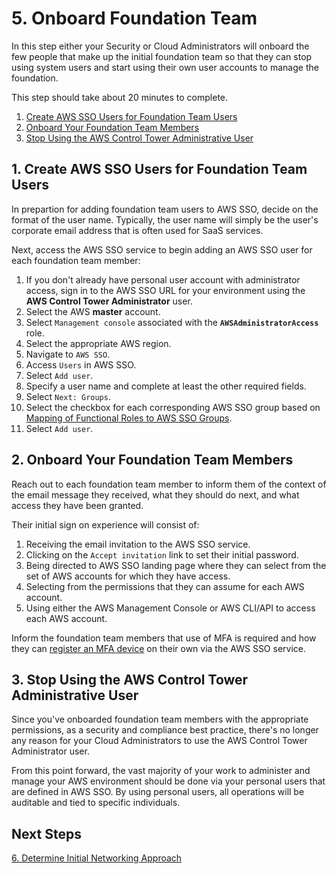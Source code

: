 # 5. Onboard Foundation Team

In this step either your Security or Cloud Administrators will onboard the few people that make up the initial foundation team so that they can stop using system users and start using their own user accounts to manage the foundation.

This step should take about 20 minutes to complete.

1. [Create AWS SSO Users for Foundation Team Users](#1-create-aws-sso-users-for-foundation-team-users)
2. [Onboard Your Foundation Team Members](#2-onboard-your-foundation-team-members)
3. [Stop Using the AWS Control Tower Administrative User](#3-stop-using-the-aws-control-tower-administrative-user)

## 1. Create AWS SSO Users for Foundation Team Users

In prepartion for adding foundation team users to AWS SSO, decide on the format of the user name.  Typically, the user name will simply be the user's corporate email address that is often used for SaaS services.

Next, access the AWS SSO service to begin adding an AWS SSO user for each foundation team member:

1. If you don't already have personal user account with administrator access, sign in to the AWS SSO URL for your environment using the **AWS Control Tower Administrator** user.
2. Select the AWS **master** account.
3. Select `Management console` associated with the **`AWSAdministratorAccess`** role.
4. Select the appropriate AWS region.
5. Navigate to `AWS SSO`.
6. Access `Users` in AWS SSO.
7. Select `Add user`.
8. Specify a user name and complete at least the other required fields.
9. Select `Next: Groups`.
10. Select the checkbox for each corresponding AWS SSO group based on [Mapping of Functional Roles to AWS SSO Groups](2-4-set-up-aws-platform-access-controls.md#2-map-foundation-functional-roles-to-existing-aws-groups).
11. Select `Add user`.

## 2. Onboard Your Foundation Team Members 

Reach out to each foundation team member to inform them of the context of the email message they received, what they should do next, and what access they have been granted.

Their initial sign on experience will consist of:

1. Receiving the email invitation to the AWS SSO service.
1. Clicking on the `Accept invitation` link to set their initial password.
3. Being directed to AWS SSO landing page where they can select from the set of AWS accounts for which they have access.
4. Selecting from the permissions that they can assume for each AWS account.
5. Using either the AWS Management Console or AWS CLI/API to access each AWS account.

Inform the foundation team members that use of MFA is required and how they can [register an MFA device](https://docs.aws.amazon.com/singlesignon/latest/userguide/how-to-register-device.html) on their own via the AWS SSO service.

## 3. Stop Using the AWS Control Tower Administrative User

Since you've onboarded foundation team members with the appropriate permissions, as a security and compliance best practice, there's no longer any reason for your Cloud Administrators to use the AWS Control Tower Administrator user. 

From this point forward, the vast majority of your work to administer and manage your AWS environment should be done via your personal users that are defined in AWS SSO.  By using personal users, all operations will be auditable and tied to specific individuals.

## Next Steps

[6. Determine Initial Networking Approach](2-6-determine-networking-approach.md)

